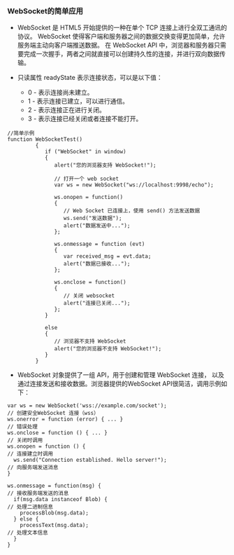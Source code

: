 ### WebSocket的简单应用
- WebSocket 是 HTML5 开始提供的一种在单个 TCP 连接上进行全双工通讯的协议。
  WebSocket 使得客户端和服务器之间的数据交换变得更加简单，允许服务端主动向客户端推送数据。
  在 WebSocket API 中，浏览器和服务器只需要完成一次握手，两者之间就直接可以创建持久性的连接，并进行双向数据传输。
  
- 只读属性 readyState 表示连接状态，可以是以下值：
   + 0 - 表示连接尚未建立。
   + 1 - 表示连接已建立，可以进行通信。
   + 2 - 表示连接正在进行关闭。
   + 3 - 表示连接已经关闭或者连接不能打开。
  
```
//简单示例
function WebSocketTest()
         {
            if ("WebSocket" in window)
            {
               alert("您的浏览器支持 WebSocket!");
               
               // 打开一个 web socket
               var ws = new WebSocket("ws://localhost:9998/echo");
                
               ws.onopen = function()
               {
                  // Web Socket 已连接上，使用 send() 方法发送数据
                  ws.send("发送数据");
                  alert("数据发送中...");
               };
                
               ws.onmessage = function (evt) 
               { 
                  var received_msg = evt.data;
                  alert("数据已接收...");
               };
                
               ws.onclose = function()
               { 
                  // 关闭 websocket
                  alert("连接已关闭..."); 
               };
            }
            
            else
            {
               // 浏览器不支持 WebSocket
               alert("您的浏览器不支持 WebSocket!");
            }
         }
```

- WebSocket 对象提供了一组 API，用于创建和管理 WebSocket 连接，
  以及通过连接发送和接收数据。浏览器提供的WebSocket API很简洁，调用示例如下：
```
var ws = new WebSocket('wss://example.com/socket'); 
// 创建安全WebSocket 连接（wss）
ws.onerror = function (error) { ... } 
// 错误处理
ws.onclose = function () { ... } 
// 关闭时调用
ws.onopen = function () { 
// 连接建立时调用
  ws.send("Connection established. Hello server!"); 
// 向服务端发送消息
}

ws.onmessage = function(msg) { 
// 接收服务端发送的消息
  if(msg.data instanceof Blob) { 
// 处理二进制信息
    processBlob(msg.data);
  } else {
    processText(msg.data); 
// 处理文本信息
  }
}
```
